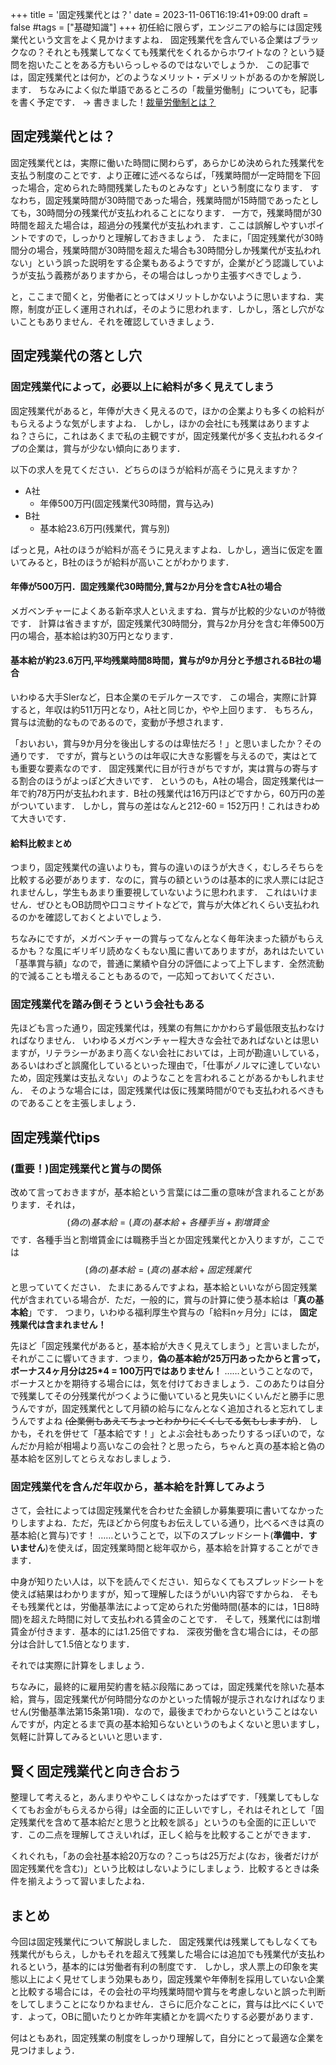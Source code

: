 +++
title = '固定残業代とは？'
date = 2023-11-06T16:19:41+09:00
draft = false
#tags = ["基礎知識"]
+++
初任給に限らず，エンジニアの給与には固定残業代という文言をよく見かけますよね．
固定残業代を含んでいる企業はブラックなの？それとも残業してなくても残業代をくれるからホワイトなの？という疑問を抱いたことをある方もいらっしゃるのではないでしょうか．
この記事では，固定残業代とは何か，どのようなメリット・デメリットがあるのかを解説します．
ちなみによく似た単語であるところの「裁量労働制」についても，記事を書く予定です．
-> 書きました！[裁量労働制とは？](/posts/sairyou_roudou)

## 固定残業代とは？
固定残業代とは，実際に働いた時間に関わらず，あらかじめ決められた残業代を支払う制度のことです．より正確に述べるならば，「残業時間が一定時間を下回った場合，定められた時間残業したものとみなす」という制度になります．
すなわち，固定残業時間が30時間であった場合，残業時間が15時間であったとしても，30時間分の残業代が支払われることになります．
一方で，残業時間が30時間を超えた場合は，超過分の残業代が支払われます．ここは誤解しやすいポイントですので，しっかりと理解しておきましょう．
たまに，「固定残業代が30時間分の場合，残業時間が30時間を超えた場合も30時間分しか残業代が支払われない」という誤った説明をする企業もあるようですが，企業がどう認識していようが支払う義務がありますから，その場合はしっかり主張すべきでしょう．

と，ここまで聞くと，労働者にとってはメリットしかないように思いますね．実際，制度が正しく運用されれば，そのように思われます．しかし，落とし穴がないこともありません．それを確認していきましょう．

## 固定残業代の落とし穴
### 固定残業代によって，必要以上に給料が多く見えてしまう
固定残業代があると，年俸が大きく見えるので，ほかの企業よりも多くの給料がもらえるような気がしますよね．
しかし，ほかの会社にも残業はありますよね？さらに，これはあくまで私の主観ですが，固定残業代が多く支払われるタイプの企業は，賞与が少ない傾向にあります．

以下の求人を見てください．どちらのほうが給料が高そうに見えますか？

- A社
  - 年俸500万円(固定残業代30時間，賞与込み)
- B社
  - 基本給23.6万円(残業代，賞与別)

ぱっと見，A社のほうが給料が高そうに見えますよね．しかし，適当に仮定を置いてみると，B社のほうが給料が高いことがわかります．
#### 年俸が500万円．固定残業代30時間分,賞与2か月分を含むA社の場合
メガベンチャーによくある新卒求人といえますね．賞与が比較的少ないのが特徴です．
計算は省きますが，固定残業代30時間分，賞与2か月分を含む年俸500万円の場合，基本給は約30万円となります．

#### 基本給が約23.6万円,平均残業時間8時間，賞与が9か月分と予想されるB社の場合
いわゆる大手SIerなど，日本企業のモデルケースです．
この場合，実際に計算すると，年収は約511万円となり，A社と同じか，やや上回ります．
もちろん，賞与は流動的なものであるので，変動が予想されます．


「おいおい，賞与9か月分を後出しするのは卑怯だろ！」と思いましたか？その通りです．
ですが，賞与というのは年収に大きな影響を与えるので，実はとても重要な要素なのです．
固定残業代に目が行きがちですが，実は賞与の寄与する割合のほうがよっぽど大きいです．
というのも，A社の場合，固定残業代は一年で約78万円が支払われます．B社の残業代は16万円ほどですから，60万円の差がついています．
しかし，賞与の差はなんと212-60 = 152万円！これはきわめて大きいです．

#### 給料比較まとめ
つまり，固定残業代の違いよりも，賞与の違いのほうが大きく，むしろそちらを比較する必要があります．なのに，賞与の額というのは基本的に求人票には記されませんし，学生もあまり重要視していないように思われます．
これはいけません．ぜひともOB訪問や口コミサイトなどで，賞与が大体どれくらい支払われるのかを確認しておくとよいでしょう．

ちなみにですが，メガベンチャーの賞与ってなんとなく毎年決まった額がもらえるかも？な風にギリギリ読めなくもない風に書いてありますが，あれはたいてい「基準賞与額」なので，普通に業績や自分の評価によって上下します．全然流動的で減ることも増えることもあるので，一応知っておいてください．

### 固定残業代を踏み倒そうという会社もある
先ほども言った通り，固定残業代は，残業の有無にかかわらず最低限支払わなければなりません．
いわゆるメガベンチャー程大きな会社であればないとは思いますが，リテラシーがあまり高くない会社においては，上司が勘違いしている，あるいはわざと誤魔化しているといった理由で，「仕事がノルマに達していないため，固定残業は支払えない」のようなことを言われることがあるかもしれません．
そのような場合には，固定残業代は仮に残業時間が0でも支払われるべきものであることを主張しましょう．


## 固定残業代tips
### (重要！)固定残業代と賞与の関係
改めて言っておきますが，基本給という言葉には二重の意味が含まれることがあります．それは，
$$ (偽の)基本給 = (真の)基本給 + 各種手当 + 割増賃金 $$
です．各種手当と割増賃金には職務手当とか固定残業代とか入りますが，ここでは
$$ (偽の)基本給 = (真の)基本給 + 固定残業代 $$
と思っていてください．
たまにあるんですよね，基本給といいながら固定残業代が含まれている場合が．ただ，一般的に，賞与の計算に使う基本給は「**真の基本給**」です．
つまり，いわゆる福利厚生や賞与の「給料nヶ月分」には，
**固定残業代は含まれません！**


先ほど「固定残業代があると，基本給が大きく見えてしまう」と言いましたが，それがここに響いてきます．つまり，**偽の基本給が25万円あったからと言って，ボーナス4ヶ月分は25*4 = 100万円ではありません！**
……ということなので，ボーナスとかを期待する場合には，気を付けておきましょう．このあたりは自分で残業してその分残業代がつくように働いていると見失いにくいんだと勝手に思うんですが，固定残業代として月額の給与になんとなく追加されると忘れてしまうんですよね ~~(企業側もあえてちょっとわかりにくくしてる気もしますが)~~．
しかも，それを併せて「基本給です！」とよぶ会社もあったりするっぽいので，なんだか月給が相場より高いなこの会社？と思ったら，ちゃんと真の基本給と偽の基本給を区別してとらえなおしましょう．

### 固定残業代を含んだ年収から，基本給を計算してみよう
さて，会社によっては固定残業代を合わせた金額しか募集要項に書いてなかったりしますよね．ただ，先ほどから何度もお伝えしている通り，比べるべきは真の基本給(と賞与)です！
……ということで，以下のスプレッドシート(**準備中．すいません**)を使えば，固定残業時間と総年収から，基本給を計算することができます．


中身が知りたい人は，以下を読んでください．知らなくてもスプレッドシートを使えば結果はわかりますが，知って理解したほうがいい内容ですからね．
そもそも残業代とは，労働基準法によって定められた労働時間(基本的には，1日8時間)を超えた時間に対して支払われる賃金のことです．
そして，残業代には割増賃金が付きます．基本的には1.25倍ですね．
深夜労働を含む場合には，その部分は合計して1.5倍となります．

それでは実際に計算をしましょう．

ちなみに，最終的に雇用契約書を結ぶ段階にあっては，固定残業代を除いた基本給，賞与，固定残業代が何時間分なのかといった情報が提示されなければなりません(労働基準法第15条第1項)．なので，最後までわからないということはないんですが，内定とるまで真の基本給知らないというのもよくないと思いますし，気軽に計算してみるといいと思います．

## 賢く固定残業代と向き合おう
整理して考えると，あんまりややこしくはなかったはずです．「残業してもしなくてもお金がもらえるから得」は全面的に正しいですし，それはそれとして「固定残業代を含めて基本給だと思うと比較を誤る」というのも全面的に正しいです．この二点を理解してさえいれば，正しく給与を比較することができます．

くれぐれも，「あの会社基本給20万なの？こっちは25万だよ(なお，後者だけが固定残業代を含む)」という比較はしないようにしましょう．比較するときは条件を揃えようって習いましたよね．

## まとめ
今回は固定残業代について解説しました．
固定残業代は残業してもしなくても残業代がもらえ，しかもそれを超えて残業した場合には追加でも残業代が支払われるという，基本的には労働者有利の制度です．
しかし，求人票上の印象を実態以上によく見せてしまう効果もあり，固定残業や年俸制を採用していない企業と比較する場合には，その会社の平均残業時間や賞与を考慮しないと誤った判断をしてしまうことになりかねません．さらに厄介なことに，賞与は比べにくいです．よって，OBに聞いたりとか昨年実績とかを調べたりする必要があります．

何はともあれ，固定残業の制度をしっかり理解して，自分にとって最適な企業を見つけましょう．